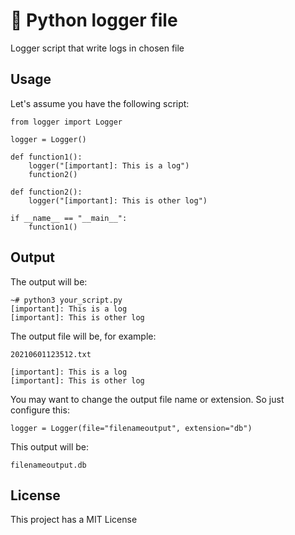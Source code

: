 # 🐍 Python logger file
Logger script that write logs in chosen file

##  Usage
Let's assume you have the following script:

```
from logger import Logger

logger = Logger()

def function1():
	logger("[important]: This is a log")
	function2()
	
def function2():
	logger("[important]: This is other log")
	
if __name__ == "__main__":
	function1()
```

## Output
The output will be:
```
~# python3 your_script.py
[important]: This is a log
[important]: This is other log
```

The output file will be, for example:
```
20210601123512.txt
```
```
[important]: This is a log
[important]: This is other log
```

You may want to change the output file name or extension. So just configure this:

```
logger = Logger(file="filenameoutput", extension="db")
```

This output will be:
```
filenameoutput.db
```

## License
This project has a MIT License
